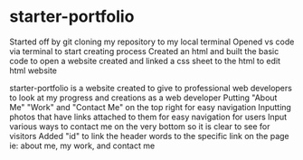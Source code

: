 # starter-portfolio

Started off by git cloning my repository to my local terminal
Opened vs code via terminal to start creating process
Created an html and built the basic code to open a website
created and linked a css sheet to the html to edit html website

starter-portfolio is a website created to give to professional web developers to look at my progress and creations as a web developer
Putting "About Me" "Work" and "Contact Me" on the top right for easy navigation
Inputting photos that have links attached to them for easy navigation for users
Input various ways to contact me on the very bottom so it is clear to see for visitors
Added "id" to link the header words to the specific link on the page ie: about me, my work, and contact me